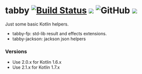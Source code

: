 # tabby [![Build Status](https://github.com/sksamuel/tabby/workflows/master/badge.svg)](https://github.com/sksamuel/tabby/actions) [<img src="https://img.shields.io/maven-central/v/com.sksamuel.tabby/tabby-fp.svg?label=latest%20release"/>](http://search.maven.org/#search|ga|1|tabby) ![GitHub](https://img.shields.io/github/license/sksamuel/tabby) [<img src="https://img.shields.io/nexus/s/https/oss.sonatype.org/com.sksamuel.tabby/tabby-fp.svg?label=latest%20snapshot"/>](https://oss.sonatype.org/content/repositories/snapshots/com/sksamuel/tabby/tabby-fp/)

Just some basic Kotlin helpers.

* tabby-fp: std-lib result and effects extensions.
* tabby-jackson: jackson json helpers

### Versions

* Use 2.0.x for Kotlin 1.6.x
* Use 2.1.x for Kotlin 1.7.x

